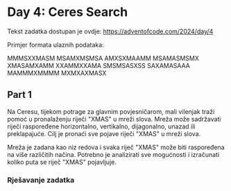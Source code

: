 # Day 4: Ceres Search

Tekst zadatka dostupan je ovdje: https://adventofcode.com/2024/day/4

Primjer formata ulaznih podataka:

MMMSXXMASM
MSAMXMSMSA
AMXSXMAAMM
MSAMASMSMX
XMASAMXAMM
XXAMMXXAMA
SMSMSASXSS
SAXAMASAAA
MAMMMXMMMM
MXMXAXMASX

## Part 1

Na Ceresu, tijekom potrage za glavnim povjesničarom, mali vilenjak traži pomoć u pronalaženju riječi "XMAS" u mreži slova. Mreža može sadržavati riječi raspoređene horizontalno, vertikalno, dijagonalno, unazad ili preklapajuće. Cilj je pronaći sve pojave riječi "XMAS" u mreži slova.

Mreža je zadana kao niz redova i svaka riječ "XMAS" može biti raspoređena na više različitih načina. Potrebno je analizirati sve mogućnosti i izračunati koliko puta se riječ "XMAS" pojavljuje.

### Rješavanje zadatka

